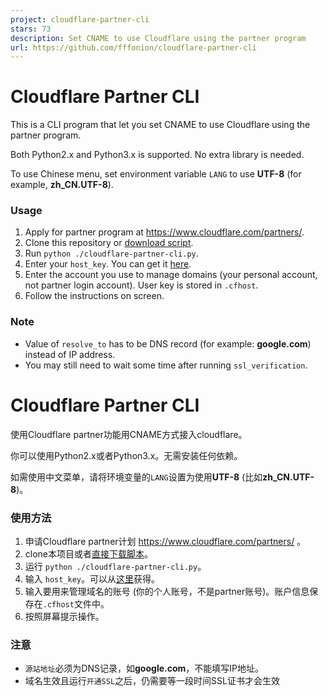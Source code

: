 ```yaml
---
project: cloudflare-partner-cli
stars: 73
description: Set CNAME to use Cloudflare using the partner program
url: https://github.com/fffonion/cloudflare-partner-cli
---
```


# Cloudflare Partner CLI

This is a CLI program that let you set CNAME to use Cloudflare using the partner program.

Both Python2.x and Python3.x is supported. No extra library is needed.

To use Chinese menu, set environment variable `LANG` to use **UTF-8** (for example, **zh_CN.UTF-8**).

### Usage

1. Apply for partner program at https://www.cloudflare.com/partners/.
2. Clone this repository or [download script](https://github.com/fffonion/cloudflare-partner-cli/raw/master/cloudflare-partner-cli.py).
3. Run `python ./cloudflare-partner-cli.py`.
4. Enter your `host_key`. You can get it [here](https://partners.cloudflare.com/api-management).
5. Enter the account you use to manage domains (your personal account, not partner login account). User key is stored in `.cfhost`.
6. Follow the instructions on screen.

### Note

- Value of `resolve_to` has to be DNS record (for example: **google.com**) instead of IP address.
- You may still need to wait some time after running `ssl_verification`.

# Cloudflare Partner CLI

使用Cloudflare partner功能用CNAME方式接入cloudflare。

你可以使用Python2.x或者Python3.x。无需安装任何依赖。

如需使用中文菜单，请将环境变量的`LANG`设置为使用**UTF-8** (比如**zh_CN.UTF-8**)。

### 使用方法

1. 申请Cloudflare partner计划 https://www.cloudflare.com/partners/ 。
2. clone本项目或者[直接下载脚本](https://github.com/fffonion/cloudflare-partner-cli/raw/master/cloudflare-partner-cli.py)。
3. 运行 `python ./cloudflare-partner-cli.py`。
4. 输入 `host_key`。可以从[这里](https://partners.cloudflare.com/api-management)获得。
5. 输入要用来管理域名的账号 (你的个人账号，不是partner账号)。账户信息保存在`.cfhost`文件中。
6. 按照屏幕提示操作。

### 注意

- `源站地址`必须为DNS记录，如**google.com**，不能填写IP地址。
- 域名生效且运行`开通SSL`之后，仍需要等一段时间SSL证书才会生效

